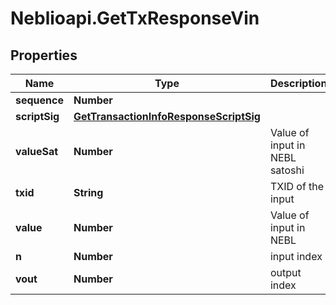 # Neblioapi.GetTxResponseVin

## Properties
Name | Type | Description | Notes
------------ | ------------- | ------------- | -------------
**sequence** | **Number** |  | [optional] 
**scriptSig** | [**GetTransactionInfoResponseScriptSig**](GetTransactionInfoResponseScriptSig.md) |  | [optional] 
**valueSat** | **Number** | Value of input in NEBL satoshi | [optional] 
**txid** | **String** | TXID of the input | [optional] 
**value** | **Number** | Value of input in NEBL | [optional] 
**n** | **Number** | input index | [optional] 
**vout** | **Number** | output index | [optional] 


